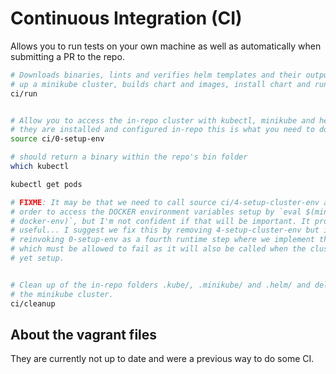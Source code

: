 # Continuous Integration (CI)
Allows you to run tests on your own machine as well as automatically when
submitting a PR to the repo.

```sh
# Downloads binaries, lints and verifies helm templates and their output, sets
# up a minikube cluster, builds chart and images, install chart and runs tests.
ci/run


# Allow you to access the in-repo cluster with kubectl, minikube and helm, as
# they are installed and configured in-repo this is what you need to do.
source ci/0-setup-env

# should return a binary within the repo's bin folder
which kubectl

kubectl get pods

# FIXME: It may be that we need to call source ci/4-setup-cluster-env as well in
# order to access the DOCKER environment variables setup by `eval $(minikube
# docker-env)`, but I'm not confident if that will be important. It probably is
# useful... I suggest we fix this by removing 4-setup-cluster-env but instead
# reinvoking 0-setup-env as a fourth runtime step where we implement that code
# which must be allowed to fail as it will also be called when the cluster isn't
# yet setup.


# Clean up of the in-repo folders .kube/, .minikube/ and .helm/ and deletion of
# the minikube cluster.
ci/cleanup
```

## About the vagrant files
They are currently not up to date and were a previous way to do some CI.
